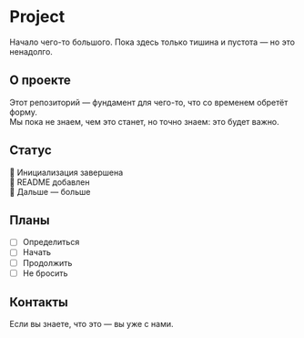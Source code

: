 # Project

Начало чего-то большого. Пока здесь только тишина и пустота — но это ненадолго.

## О проекте

Этот репозиторий — фундамент для чего-то, что со временем обретёт форму.  
Мы пока не знаем, чем это станет, но точно знаем: это будет важно.

## Статус

🔹 Инициализация завершена  
🔹 README добавлен  
🔹 Дальше — больше

## Планы

- [ ] Определиться
- [ ] Начать
- [ ] Продолжить
- [ ] Не бросить

## Контакты

Если вы знаете, что это — вы уже с нами.